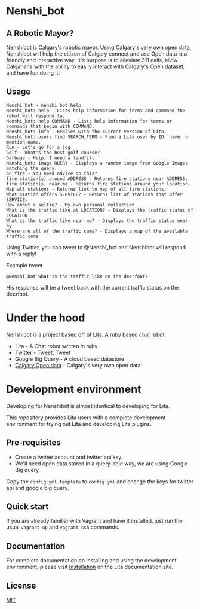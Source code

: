 # Nenshi_bot

## A Robotic Mayor?

Nenshibot is Calgary's robotic mayor. Using [Calgary's very own open data](https://data.calgary.ca/opendata/Pages/DatasetListingAlphabetical.aspx), Nenshibot will help the citizen of Calgary connect and use Open data in a friendly and interactive way.
It's purpose is to alleviate 311 calls, allow Calgarians with the ability to easily interact with Calgary's Open dataset, and have fun doing it!

## Usage

    Nenshi_bot > nenshi_bot help
    Nenshi_bot: help - Lists help information for terms and command the robot will respond to.
    Nenshi_bot: help COMMAND - Lists help information for terms or commands that begin with COMMAND.
    Nenshi_bot: info - Replies with the current version of Lita.
    Nenshi_bot: users find SEARCH_TERM - Find a Lita user by ID, name, or mention name.
    Run - Let's go for a jog
    Golf - What's the best golf course?
    Garbage - Help, I need a landfill
    Nenshi_bot: image QUERY - Displays a random image from Google Images matching the query.
    on fire - You need advice on this?
    fire station(s) around ADDRESS - Returns fire stations near ADDRESS.
    fire station(s) near me - Returns fire stations around your location.
    Map all stations - Returns link to map of all fire stations.
    What station offers SERVICE? - Returns list of stations that offer SERVICE.
    How about a selfie? - My own personal collection
    What is the traffic like at LOCATION? - Displays the traffic status of LOCATION
    What is the traffic like near me? - Displays the traffic status near by
    Where are all of the traffic cams? - Displays a map of the available traffic cams


Using Twitter, you can tweet to @Nenshi_bot and Nenshibot will respond with a reply!

Example tweet

    @Nenshi_bot what is the traffic like on the deerfoot?

His response will be a tweet back with the current traffic status on the deerfoot.


# Under the hood

Nenshibot is a project based off of [Lita](https://www.lita.io/). A ruby based chat robot.

* Lita - A Chat robot written in ruby
* Twitter - Tweet, Tweet
* Google Big Query - A cloud based datastore
* [Calgary Open data](https://data.calgary.ca/opendata/Pages/DatasetListingAlphabetical.aspx) - Calgary's very own open data!

# Development environment

Developing for Nenshibot is almost identical to developing for Lita.

This repository provides Lita users with a complete development environment for trying out Lita and developing Lita plugins.

## Pre-requisites

* Create a twitter account and twitter api key
* We'll need open data stored in a query-able way, we are using Google Big query

Copy the `config.yml.template` to `config.yml` and change the keys for twitter api and google big query.

## Quick start

If you are already familiar with Vagrant and have it installed, just run the usual `vagrant up` and `vagrant ssh` commands.

## Documentation

For complete documentation on installing and using the development environment, please visit [Installation](http://docs.lita.io/getting-started/installation/) on the Lita documentation site.

## License

[MIT](http://opensource.org/licenses/MIT)
